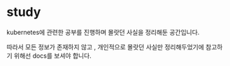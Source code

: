 # study
kubernetes에 관련한 공부를 진행하며 몰랏던 사실을 정리해둔 공간입니다.

따라서 모든 정보가 존재하지 않고 , 개인적으로 몰랏던 사실만 정리해두었기에 참고하기 위해선 docs를 보셔야 합니다.